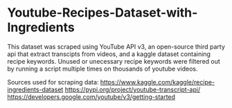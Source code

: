 # Youtube-Recipes-Dataset-with-Ingredients
This dataset was scraped using YouTube API v3, an open-source third party api that extract transcipts from videos, and a kaggle dataset containing recipe keywords.
Unused or unecessary recipe keywords were filtered out by running a script multiple times on thousands of youtube videos. 


Sources used for scraping data:
https://www.kaggle.com/kaggle/recipe-ingredients-dataset
https://pypi.org/project/youtube-transcript-api/
https://developers.google.com/youtube/v3/getting-started
